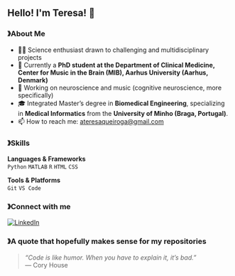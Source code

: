 ## Hello! I'm Teresa! 👋

### 》About Me
- 👩‍💻 Science enthusiast drawn to challenging and multidisciplinary projects
- 🏢 Currently a **PhD student at the Department of Clinical Medicine, Center for Music in the Brain (MIB), Aarhus University (Aarhus, Denmark)**
- 🧠 Working on neuroscience and music (cognitive neuroscience, more specifically)
- 🎓 Integrated Master’s degree in **Biomedical Engineering**, specializing in **Medical Informatics** from the **University of Minho (Braga, Portugal)**.
- 📫 How to reach me: ateresaqueiroga@gmail.com

### 》Skills
**Languages & Frameworks**  
`Python` `MATLAB` `R` `HTML` `CSS`

**Tools & Platforms**  
`Git` `VS Code`  

### 》Connect with me
[![LinkedIn](https://img.shields.io/badge/LinkedIn-Profile-blue?style=flat&logo=linkedin)](https://linkedin.com/in/ateresaqueiroga)  

### 》A quote that hopefully makes sense for my repositories
> *“Code is like humor. When you have to explain it, it’s bad.”*  
> — Cory House
